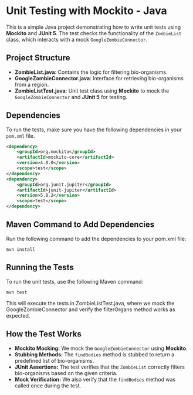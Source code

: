 # Unit Testing with Mockito - Java

This is a simple Java project demonstrating how to write unit tests using **Mockito** and **JUnit 5**. The test checks the functionality of the `ZombieList` class, which interacts with a mock `GoogleZombieConnector`.

## Project Structure

- **ZombieList.java**: Contains the logic for filtering bio-organisms.
- **GoogleZombieConnector.java**: Interface for retrieving bio-organisms from a region.
- **ZombieListTest.java**: Unit test class using **Mockito** to mock the `GoogleZombieConnector` and **JUnit 5** for testing.

## Dependencies

To run the tests, make sure you have the following dependencies in your `pom.xml` file.

```xml
<dependency>
    <groupId>org.mockito</groupId>
    <artifactId>mockito-core</artifactId>
    <version>4.0.0</version>
    <scope>test</scope>
</dependency>
<dependency>
    <groupId>org.junit.jupiter</groupId>
    <artifactId>junit-jupiter</artifactId>
    <version>5.8.2</version>
    <scope>test</scope>
</dependency>
```

## Maven Command to Add Dependencies
Run the following command to add the dependencies to your pom.xml file:
```
mvn install
```
## Running the Tests
To run the unit tests, use the following Maven command:
```
mvn test
```
This will execute the tests in ZombieListTest.java, where we mock the GoogleZombieConnector and verify the filterOrgans method works as expected.

## How the Test Works

- **Mockito Mocking:** We mock the `GoogleZombieConnector` using **Mockito**.
- **Stubbing Methods:** The `findBodies` method is stubbed to return a predefined list of bio-organisms.
- **JUnit Assertions:** The test verifies that the `ZombieList` correctly filters bio-organisms based on the given criteria.
- **Mock Verification:** We also verify that the `findBodies` method was called once during the test.
